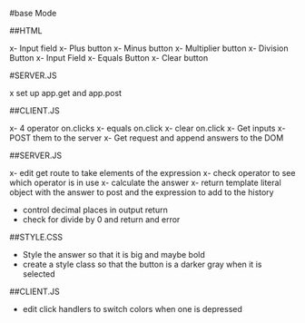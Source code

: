 #base Mode

##HTML

 x- Input field
 x- Plus button
 x- Minus button
 x- Multiplier button
 x- Division Button
 x- Input Field
 x- Equals Button
 x- Clear button

#SERVER.JS 

x set up app.get and app.post

##CLIENT.JS

x- 4 operator on.clicks
x- equals on.click
x- clear on.click
x- Get inputs 
x- POST them to the server
x- Get request and append answers to the DOM

##SERVER.JS

x- edit get route to take elements of the expression
x- check operator to see which operator is in use
x- calculate the answer
x- return template literal object with the answer to post and the expression to add to the history
- control decimal places in output return
- check for divide by 0 and return and error

##STYLE.CSS
- Style the answer so that it is big and maybe bold
- create a style class so that the button is a darker gray when it is selected

##CLIENT.JS
- edit click handlers to switch colors when one is depressed